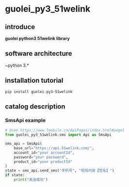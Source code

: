 # guolei_py3_51welink

## introduce

**guolei python3 51welink library**

## software architecture

~python 3.*

## installation tutorial

```shell
pip install guolei-py3-51welink
```

## catalog description

### SmsApi example

```python
# @see https://www.lmobile.cn/ApiPages/index.html#page1
from guolei_py3_51welink.sms import Api as SmsApi

sms_api = SmsApi(
    base_url="https://api.51welink.com/",
    account_id="your accountId",
    password="your password",
    product_id="your productId"
)
state = sms_api.send_sms("手机号", "短信内容【签名】")
if state:
    print("发送成功")
```
